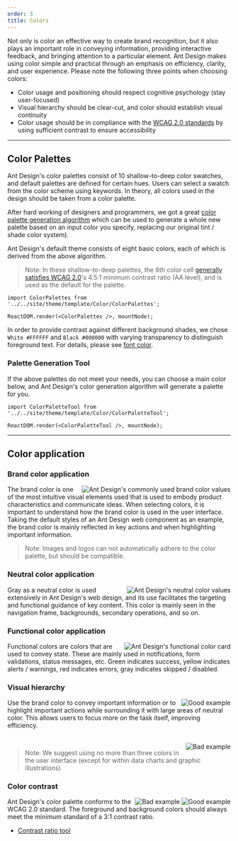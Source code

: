 ```yaml
---
order: 3
title: Colors
---
```


Not only is color an effective way to create brand recognition, but it also plays an important role in conveying information, providing interactive feedback, and bringing attention to a particular element. Ant Design makes using color simple and practical through an emphasis on efficiency, clarity, and user experience. Please note the following three points when choosing colors:

- Color usage and positioning should respect cognitive psychology (stay user-focused)
- Visual hierarchy should be clear-cut, and color should establish visual continuity
- Color usage should be in compliance with the [WCAG 2.0 standards](https://www.w3.org/WAI/WCAG20/glance/ "Web Content Accessibility Guidelines") by using sufficient contrast to ensure accessibility

---

## Color Palettes

Ant Design's color palettes consist of 10 shallow-to-deep color swatches, and default palettes are defined for certain hues. Users can select a swatch from the color scheme using keywords. In theory, all colors used in the design should be taken from a color palette.

After hard working of designers and programmers, we got a great [color palette generation algorithm](https://github.com/ant-design/ant-design/blob/244a2fd2da5561dc13a32ea894ba1bdbd13421aa/components/style/color/colorPalette.less) which can be used to generate a whole new palette based on an input color you specify, replacing our original tint / shade color system).

Ant Design's default theme consists of eight basic colors, each of which is derived from the above algorithm.

> Note: In these shallow-to-deep palettes, the 6th color cell [generally satisfies WCAG 2.0](https://leaverou.github.io/contrast-ratio/)'s 4.5:1 minimum contrast ratio (AA level), and is used as the default for the palette.

`````__react
import ColorPalettes from '../../site/theme/template/Color/ColorPalettes';

ReactDOM.render(<ColorPalettes />, mountNode);
`````

In order to provide contrast against different background shades, we chose `White #FFFFFF` and `Black #000000` with varying transparency to distinguish foreground text. For details, please see [font color](/docs/spec/font#font-color).

### Palette Generation Tool

If the above palettes do not meet your needs, you can choose a main color below, and Ant Design's color generation algorithm will generate a palette for you.

`````__react
import ColorPaletteTool from '../../site/theme/template/Color/ColorPaletteTool';

ReactDOM.render(<ColorPaletteTool />, mountNode);
`````

---

## Color application

### Brand color application

<img class="preview-img no-padding" align="right" src="https://zos.alipayobjects.com/rmsportal/lVKfKMuLmaTlnTDitPEJ.png" alt="Ant Design's commonly used brand color values">

The brand color is one of the most intuitive visual elements used that is used to embody product characteristics and communicate ideas. When selecting colors, it is important to understand how the brand color is used in the user interface. Taking the default styles of an Ant Design web component as an example, the brand color is mainly reflected in key actions and when highlighting important information.

> Note: Images and logos can not automatically adhere to the color palette, but should be compatible.

### Neutral color application

<img class="preview-img no-padding" align="right" src="https://zos.alipayobjects.com/rmsportal/AmXwsVOWrLxDfwLNlyvL.png" alt="Ant Design's neutral color values">

Gray as a neutral color is used extensively in Ant Design's web design, and its use facilitates the targeting and functional guidance of key content. This color is mainly seen in the navigation frame, backgrounds, secondary operations, and so on.

### Functional color application

<img class="preview-img no-padding" align="right" src="https://zos.alipayobjects.com/rmsportal/mewwdThVwyTQzpZQtYXw.png" alt="Ant Design's functional color card">

Functional colors are colors that are used to convey state. These are mainly used in notifications, form validations, status messages, etc. Green indicates success, yellow indicates alerts / warnings, red indicates errors, gray indicates skipped / disabled.

### Visual hierarchy

<img class="preview-img no-padding good" align="right" src="https://zos.alipayobjects.com/rmsportal/ADUfVlZwjziJRUQSMbMt.png" alt="Good example" description="Guide the user's line of sight through brand color">

Use the brand color to convey important information or to highlight important actions while surrounding it with large areas of neutral color. This allows users to focus more on the task itself, improving efficiency.

<br />

<img class="preview-img no-padding bad" align="right" src="https://zos.alipayobjects.com/rmsportal/RmSDSeAAYphuiDFszIMa.png" alt="Bad example" description="Avoid using too many colors or colors in large areas">

> Note: We suggest using no more than three colors in the user interface (except for within data charts and graphic illustrations)

### Color contrast

<img class="preview-img no-padding good" align="right" src="https://zos.alipayobjects.com/rmsportal/jeyvhMIQgoPUotNerRGy.png" alt="Good example">
<img class="preview-img no-padding bad" align="right" src="https://zos.alipayobjects.com/rmsportal/ppdlrVnFCsYVicjDrnzi.png" alt="Bad example" description="When the contrast is less than 3:1, it becomes difficult to read">

Ant Design's color palette conforms to the WCAG 2.0 standard. The foreground and background colors should always meet the minimum standard of a 3:1 contrast ratio.

- [Contrast ratio tool](https://leaverou.github.io/contrast-ratio/#%23454545-on-%23fff)
